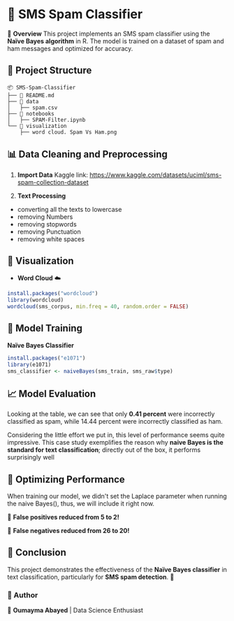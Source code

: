 # 📩 SMS Spam Classifier

🚀 **Overview**
This project implements an SMS spam classifier using the **Naïve Bayes algorithm** in R. The model is trained on a dataset of spam and ham messages and optimized for accuracy.

## 📂 Project Structure
```
📦 SMS-Spam-Classifier
├── 📄 README.md  
├── 📂 data  
│   ├── spam.csv  
├── 📂 notebooks  
│   ├── SPAM-Filter.ipynb  
└── 📂 visualization  
    ├── word cloud. Spam Vs Ham.png  
```

## 📊 Data Cleaning and Preprocessing
1. **Import Data** 
Kaggle link: https://www.kaggle.com/datasets/uciml/sms-spam-collection-dataset

2. **Text Processing** 
- converting all the texts to lowercase
- removing Numbers
- removing stopwords
- removing Punctuation
- removing white spaces

## 🎨 Visualization
- **Word Cloud** ☁️
```r
install.packages("wordcloud")
library(wordcloud)
wordcloud(sms_corpus, min.freq = 40, random.order = FALSE)
```

## 🤖 Model Training
**Naïve Bayes Classifier** 
```r
install.packages("e1071")
library(e1071)
sms_classifier <- naiveBayes(sms_train, sms_raw$type)
```

## 📈 Model Evaluation
Looking at the table, we can see that only **0.41 percent** were incorrectly classified as spam, while 14.44 percent were incorrectly classified as ham. 

Considering the little effort we put in, this level of performance seems quite impressive. This case study exemplifies the reason why **naive Bayes is the standard for text classification**; directly out of the box, it performs surprisingly well

## 🚀 Optimizing Performance
When training our model, we didn't set the Laplace parameter when running the naive Bayes(), thus, we will include it right now.

🔹 **False positives reduced from 5 to 2!**

🔹 **False negatives reduced from 26 to 20!**

## 🎯 Conclusion
This project demonstrates the effectiveness of the **Naïve Bayes classifier** in text classification, particularly for **SMS spam detection**. 🚀

### 🌟 Author
📌 **Oumayma Abayed** | Data Science Enthusiast


